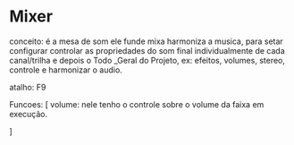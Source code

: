# Mixer

conceito: é a mesa de som ele funde mixa harmoniza a musica, para setar configurar controlar as propriedades do som final individualmente de cada canal/trilha  e depois o Todo _Geral do Projeto, ex: efeitos, volumes, stereo, controle e harmonizar o audio.

atalho: F9

Funcoes: [
  volume: nele tenho o controle sobre o volume da faixa em execução.

]


